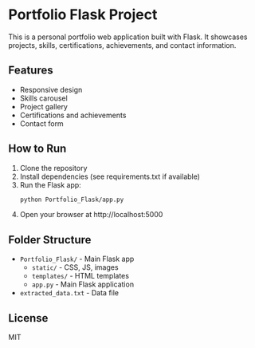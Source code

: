 # Portfolio Flask Project

This is a personal portfolio web application built with Flask. It showcases projects, skills, certifications, achievements, and contact information.

## Features
- Responsive design
- Skills carousel
- Project gallery
- Certifications and achievements
- Contact form

## How to Run
1. Clone the repository
2. Install dependencies (see requirements.txt if available)
3. Run the Flask app:
   ```sh
   python Portfolio_Flask/app.py
   ```
4. Open your browser at http://localhost:5000

## Folder Structure
- `Portfolio_Flask/` - Main Flask app
  - `static/` - CSS, JS, images
  - `templates/` - HTML templates
  - `app.py` - Main Flask application
- `extracted_data.txt` - Data file

## License
MIT
